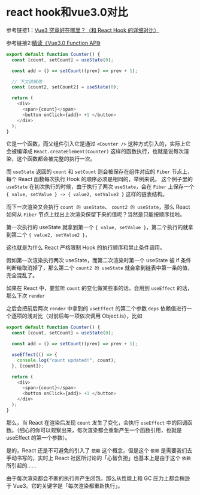 # react hook和vue3.0对比

参考链接1：[Vue3 究竟好在哪里？（和 React Hook 的详细对比）](https://zhuanlan.zhihu.com/p/133819602)

参考链接2:[精读《Vue3.0 Function API》 ](https://juejin.im/post/6844903877574295560)

```javascript
export default function Counter() {
  const [count, setCount] = useState(0);

  const add = () => setCount((prev) => prev + 1);

  // 下文讲解用
  const [count2, setCount2] = useState(0);

  return (
    <div>
      <span>{count}</span>
      <button onClick={add}> +1 </button>
    </div>
  );
}

```

它是一个函数，而父组件引入它是通过 `<Counter />` 这种方式引入的，实际上它会被编译成 `React.createElement(Counter)` 这样的函数执行，也就是说每次渲染，这个函数都会被完整的执行一次。

而 `useState` 返回的 `count` 和 `setCount` 则会被保存在组件对应的 `Fiber` 节点上，每个 React 函数每次执行 Hook 的顺序必须是相同的，举例来说。 这个例子里的 `useState` 在初次执行的时候，由于执行了两次 `useState`，会在 `Fiber` 上保存一个 `{ value, setValue } -> { value2, setValue2 }` 这样的链表结构。

而下一次渲染又会执行 `count 的 useState`、 `count2 的 useState`，那么 React 如何从 `Fiber` 节点上找出上次渲染保留下来的值呢？当然是只能按顺序找啦。

第一次执行的 useState 就拿到第一个 `{ value, setValue }`，第二个执行的就拿到第二个 `{ value2, setValue2 }`，

这也就是为什么 React 严格限制 Hook 的执行顺序和禁止条件调用。

假如第一次渲染执行两次 useState，而第二次渲染时第一个 useState 被 if 条件判断给取消掉了，那么第二个 `count2 的 useState` 就会拿到链表中第一条的值，完全混乱了。

如果在 React 中，要监听 `count` 的变化做某些事的话，会用到 `useEffect` 的话，那么下次 `render`

之后会把前后两次 `render` 中拿到的 `useEffect` 的第二个参数 `deps` 依赖值进行一个逐项的浅对比（对前后每一项依次调用 Object.is），比如

```javascript
export default function Counter() {
  const [count, setCount] = useState(0);

  const add = () => setCount((prev) => prev + 1);

  useEffect(() => {
    console.log("count updated!", count);
  }, [count]);

  return (
    <div>
      <span>{count}</span>
      <button onClick={add}> +1 </button>
    </div>
  );
}

```

那么，当 React 在渲染后发现 `count` 发生了变化，会执行 `useEffect` 中的回调函数。（细心的你可以观察出来，每次渲染都会重新产生一个函数引用，也就是 useEffect 的第一个参数）。

是的，React 还是不可避免的引入了 `依赖` 这个概念，但是这个 `依赖` 是需要我们去手动书写的，实时上 React 社区所讨论的「心智负担」也基本上是由于这个 `依赖` 所引起的……

由于每次渲染都会不断的执行并产生闭包，那么从性能上和 GC 压力上都会稍逊于 Vue3。它的关键字是「每次渲染都重新执行」。